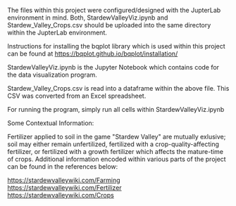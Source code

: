 The files within this project were configured/designed with the JupterLab environment in mind. Both, StardewValleyViz.ipynb and Stardew_Valley_Crops.csv should be uploaded into the same directory within the JupterLab environment.

Instructions for installing the bqplot library which is used within this project can be found at https://bqplot.github.io/bqplot/installation/

StardewValleyViz.ipynb is the Jupyter Notebook which contains code for the data visualization program.

Stardew_Valley_Crops.csv is read into a dataframe within the above file. This CSV was converted from an Excel spreadsheet.

For running the program, simply run all cells within StardewValleyViz.ipynb  
  
Some Contextual Information:

  Fertilizer applied to soil in the game "Stardew Valley" are mutually exlusive; soil may either remain unfertilized, fertilized with a crop-quality-affecting fertilizer, or fertilized with a growth fertilizer which affects the mature-time of crops. Additional information encoded within various parts of the project can be found in the references below:
  
https://stardewvalleywiki.com/Farming  
https://stardewvalleywiki.com/Fertilizer  
https://stardewvalleywiki.com/Crops
